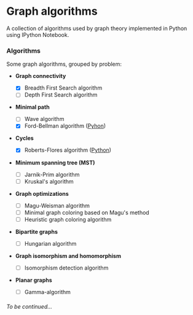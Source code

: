 # Graph algorithms

A collection of algorithms used by graph theory implemented in Python using IPython Notebook.

### Algorithms
Some graph algorithms, grouped by problem:

* **Graph connectivity**

  - [x] Breadth First Search algorithm
  - [ ] Depth First Search algorithm

* **Minimal path**

  - [ ] Wave algorithm
  - [x] Ford-Bellman algorithm ([Pyhon](python/Ford-Bellman-algorithm))

* **Cycles**

  - [x] Roberts-Flores algorithm ([Python](python/Roberts-Flores-algorithm))

* **Minimum spanning tree (MST)**

  - [ ] Jarnik-Prim algorithm
  - [ ] Kruskal's algorithm

* **Graph optimizations**

  - [ ] Magu-Weisman algorithm
  - [ ] Minimal graph coloring based on Magu's method
  - [ ] Heuristic graph coloring algorithm

* **Bipartite graphs**

  - [ ] Hungarian algorithm

* **Graph isomorphism and homomorphism**

  - [ ] Isomorphism detection algorithm

* **Planar graphs**

  - [ ] Gamma-algorithm

###### To be continued...

